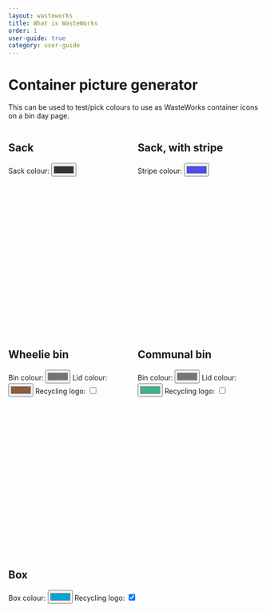 ```yaml
---
layout: wasteworks
title: What is WasteWorks
order: 1
user-guide: true
category: user-guide
---
```


<style>
svg { max-width: 100%; height: auto; }
</style>

# Container picture generator

This can be used to test/pick colours to use as WasteWorks container icons on a bin day page.

<div style="display:flex; gap: 1em; flex: 1">
<div style="flex: 1">

<h2>Sack</h2>

<p><label>Sack colour: <input type="color" value='#333333' name="sack-colour" data-picture='svgsack' data-style='--primary-color'></label></p>

<svg class="svg-wrapper" style="--primary-color: #333333" id="svgsack" height=300>
<use href="/ww-manual/containers.svg#sack"></use>
</svg>

</div>
<div style="flex: 1">

<h2>Sack, with stripe</h2>

<p><label>Stripe colour: <input type="color" value='#4f4cf0' name="stripe-colour" data-picture='svgstripe' data-style="--primary-color"></label></p>

<svg class="svg-wrapper" style="--primary-color: #4f4cf0" id="svgstripe" height=300>
<use href="/ww-manual/containers.svg#sack-stripe"></use>
</svg>

</div>
</div>

<div style="display:flex; gap: 1em;">
<div style="flex: 1">

<h2>Wheelie bin</h2>

<p>
<label>Bin colour: <input value='#767472' type="color" name="bin-colour" data-picture='svgwheelie' data-style="--primary-color"></label>
<label>Lid colour: <input value='#8b5e3d' type="color" name="lid-colour" data-picture='svgwheelie' data-style="--lid-color"></label>
<label>Recycling logo: <input type="checkbox" name="recycling" data-picture='svgwheelie' data-style="--recycling-logo"></label>
</p>

<svg class="svg-wrapper" style="--primary-color: #767472; --lid-color: #8b5e3d" id="svgwheelie" height=300>
<use href="/ww-manual/containers.svg#wheelie"></use>
</svg>

</div>
<div style="flex: 1">

<h2>Communal bin</h2>

<p>
<label>Bin colour: <input value='#767472' type="color" name="bin-colour" data-picture='svgcommunal' data-style="--primary-color"></label>
<label>Lid colour: <input value='#41b38b' type="color" name="lid-colour" data-picture='svgcommunal' data-style="--lid-color"></label>
<label>Recycling logo: <input type="checkbox" name="recycling" data-picture='svgcommunal' data-style="--recycling-logo"></label>
</p>

<svg class="svg-wrapper" style="--primary-color: #767472; --lid-color: #41b38b" id="svgcommunal" height=300>
<use href="/ww-manual/containers.svg#communal"></use>
</svg>

</div>
</div>

## Box

<label>Box colour: <input value='#00a6d2' type="color" name="box-colour" data-picture='svgbox' data-style="--primary-color"></label>
<label>Recycling logo: <input checked type="checkbox" name="recycling" data-picture='svgbox' data-style="--recycling-logo"></label>

<svg class="svg-wrapper" style="--recycling-logo: 1; --primary-color: #00a6d2;" id="svgbox" height=150>
<use href="/ww-manual/containers.svg#box"></use>
</svg>

<script>
[].forEach.call(document.getElementsByTagName('input'), function(el) {
    el.addEventListener('input', function() {
        var svg = document.getElementById(this.dataset.picture).style;
        if (this.name == 'recycling') {
            svg.setProperty("--recycling-logo", this.checked ? 1 : 0);
        } else {
            svg.setProperty(this.dataset.style, this.value);
        }
    });
});
</script>
